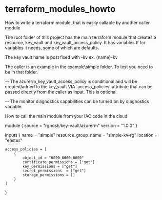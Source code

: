 # terraform_modules_howto
How to write a terraform module, that is easily callable by another caller module  


The root folder of this project has the main terraform module that creates a resource, key_vault and key_vault_access_policy.
It has variables.tf for variables it needs, some of which are defaults.

The key vault name is post fixed with -kv    ex. {name}-kv

The caller is an example in the example\simple folder. To test you need to be in that folder.


-- The azurerm_key_vault_access_policy is conditional and will be created/added to the key_vault VIA 'access_policies' attribute that can be passed directly from the caller as input. This is optional.


-- The monitor diagnostics capabilities can be turned on by diagnostics variable


How to call the main module from your IAC code in the cloud 

module {
    source = "rghosh/key-vault/azurerm"
    version = "1.0.0"
}

inputs {
    name = "simple"
    resource_group_name = "simple-kv-rg"
    location = "eastus"

    access_policies = [
        {
            object_id = "0000-0000-0000"
            certificate_permissions = ["get"]
            key_permissions = ["get"]
            secret_permissions  = ["get"]
            storage_permissions = []
        }
    ]
}
